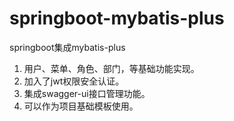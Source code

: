 # springboot-mybatis-plus
springboot集成mybatis-plus

1. 用户、菜单、角色、部门，等基础功能实现。
2. 加入了jwt权限安全认证。
3. 集成swagger-ui接口管理功能。
4. 可以作为项目基础模板使用。
